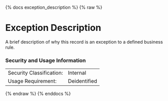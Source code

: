 {% docs exception_description %}
{% raw %}

<a name="exception_description"></a>
# Exception Description

A brief description of why this record is an exception to a defined business rule.

### Security and Usage Information
|     |     |
| --- | --- |
| Security Classification: | Internal |
| Usage Requirement:       | Deidentified |

{% endraw %}
{% enddocs %}